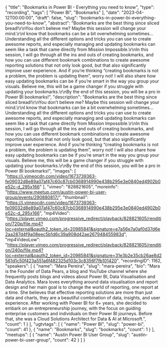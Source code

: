 {
  "title": "Bookmarks in Power BI - Everything you need to know",
  "type": "recording",
  "tags": [
    "Power BI",
    "Bookmarks"
  ],
  "date": "2023-04-12T00:00:00",
  "draft": false,
  "slug": "bookmarks-in-power-bi-everything-you-need-to-know",
  "abstract": "Bookmarks are the best thing since sliced bread!\r\nYou don’t believe me? Maybe this session will change your mind.\r\nI know that bookmarks can be a bit overwhelming sometimes… Understanding all the different options and tricks you can use to create awesome reports, and especially managing and updating bookmarks can seem like a task that came directly from Mission Impossible.\r\nIn this session, I will go through all the ins and outs of creating bookmarks, and how you can use different bookmark combinations to create awesome reporting solutions that not only look good, but that also significantly improve user experience. And if you’re thinking “creating bookmarks is not a problem, the problem is updating them”, worry not! I will also share how easy updating bookmarks can be if you’re smart in the way you group your visuals. Believe me, this will be a game changer if you struggle with updating your bookmarks.\r\nBy the end of this session, you will be a pro in Power BI bookmarks!",
  "description": "Bookmarks are the best thing since sliced bread!\r\nYou don’t believe me? Maybe this session will change your mind.\r\nI know that bookmarks can be a bit overwhelming sometimes… Understanding all the different options and tricks you can use to create awesome reports, and especially managing and updating bookmarks can seem like a task that came directly from Mission Impossible.\r\nIn this session, I will go through all the ins and outs of creating bookmarks, and how you can use different bookmark combinations to create awesome reporting solutions that not only look good, but that also significantly improve user experience. And if you’re thinking “creating bookmarks is not a problem, the problem is updating them”, worry not! I will also share how easy updating bookmarks can be if you’re smart in the way you group your visuals. Believe me, this will be a game changer if you struggle with updating your bookmarks.\r\nBy the end of this session, you will be a pro in Power BI bookmarks!",
  "images": [
    "https://i.vimeocdn.com/video/1673739363-fe09032d8e89a07af47c60c87cb0368914990e438b295e3e0840ed4902b0e52c-d_295x166"
  ],
  "vimeo": "828821605",
  "moreinfo": "https://www.meetup.com/austin-power-bi-user-group/events/290880817/",
  "thumbnail": "https://i.vimeocdn.com/video/1673739363-fe09032d8e89a07af47c60c87cb0368914990e438b295e3e0840ed4902b0e52c-d_295x166",
  "mp4Video": "https://player.vimeo.com/progressive_redirect/playback/828821605/rendition/720p/file.mp4?loc=external&oauth2_token_id=20985841&signature=e7a56e7a0af0d37d6e2aa287d4f9a08eec5b1d6c39a908d42ae267948455983d",
  "mp4VideoLow": "https://player.vimeo.com/progressive_redirect/playback/828821605/rendition/240p/file.mp4?loc=external&oauth2_token_id=20985841&signature=31e3b2e35cb26ae8d2561d1c50f423a551a6f482325d103c3c8356f7fb101420",
  "recordingID": 1162,
  "speakers": [
    {
      "name": "Mara Pereira",
      "slug": "mara-pereira",
      "bio": "Mara is the Founder of Data Pears, a blog and YouTube channel where she frequently posts blogs and videos about Power BI, Data Visualisation and Data Analytics. Mara loves everything around data visualisation and report design and her main goal is to change the world of reporting, one report at a time. She believes that effective reporting solutions are more than just data and charts, they are a beautiful combination of data, insights, and user experience. After working with Power BI for 6+ years, she decided to embark on an entrepreneurship journey, with the focus on guiding enterprise customers and individuals on their Power BI journeys. Before that, she was a Cloud Solutions Architect for Data & AI at Microsoft.",
      "count": 1
    }
  ],
  "ugtvtags": [
    {
      "name": "Power BI",
      "slug": "power-bi",
      "count": 41
    },
    {
      "name": "Bookmarks",
      "slug": "bookmarks",
      "count": 1
    }
  ],
  "meetups": [
    {
      "name": "Austin Power BI User Group",
      "slug": "austin-power-bi-user-group",
      "count": 42
    }
  ]
}